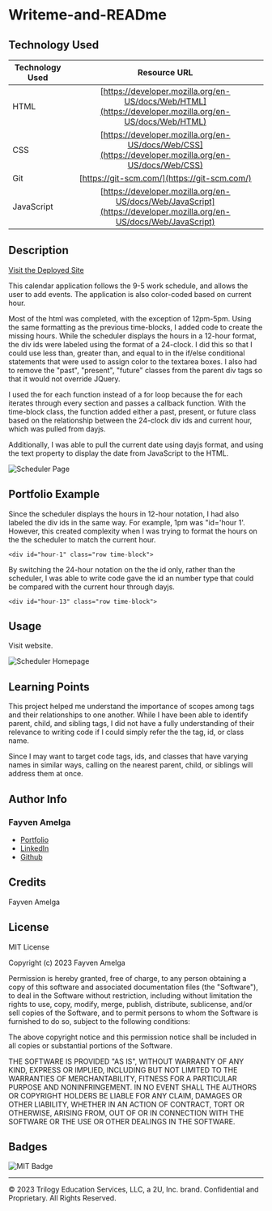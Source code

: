 # Writeme-and-READme

## Technology Used 

| Technology Used         | Resource URL           | 
| ------------- |:-------------:| 
| HTML    | [https://developer.mozilla.org/en-US/docs/Web/HTML](https://developer.mozilla.org/en-US/docs/Web/HTML) | 
| CSS     | [https://developer.mozilla.org/en-US/docs/Web/CSS](https://developer.mozilla.org/en-US/docs/Web/CSS)      |   
| Git | [https://git-scm.com/](https://git-scm.com/)     |    
| JavaScript    | [https://developer.mozilla.org/en-US/docs/Web/JavaScript](https://developer.mozilla.org/en-US/docs/Web/JavaScript) | 

## Description 

[Visit the Deployed Site](https://famelga.github.io/Work-Day-Scheduler/)

This calendar application follows the 9-5 work schedule, and allows the user to add events. The application is also color-coded based on current hour. 

Most of the html was completed, with the exception of 12pm-5pm. Using the same formatting as the previous time-blocks, I added code to create the missing hours. While the scheduler displays the hours in a 12-hour format, the div ids were labeled using the format of a 24-clock. I did this so that I could use less than, greater than, and equal to in the if/else conditional statements that were used to assign color to the textarea boxes. I also had to remove the "past", "present", "future" classes from the parent div tags so that it would not override JQuery.

I used the for each function instead of a for loop because the for each iterates through every section and passes a callback function. With the time-block class, the function added either a past, present, or future class based on the relationship between the 24-clock div ids and current hour, which was pulled from dayjs. 

Additionally, I was able to pull the current date using dayjs format, and using the text property to display the date from JavaScript to the HTML.

![Scheduler Page](./assets/images/Work%20Day%20Scheduler.gif)

## Portfolio Example

Since the scheduler displays the hours in 12-hour notation, I had also labeled the div ids in the same way. For example, 1pm was "id='hour 1'. However, this created complexity when I was trying to format the hours on the the scheduler to match the current hour. 


```function gatherCrit() {
<div id="hour-1" class="row time-block">
```

By switching the 24-hour notation on the the id only, rather than the scheduler, I was able to write code gave the id an number type that could be compared with the current hour through dayjs. 

```
<div id="hour-13" class="row time-block">
```


## Usage 

Visit website.


![Scheduler Homepage](./assets/images/Work%20Day%20Scheduler.jpeg)

## Learning Points 

This project helped me understand the importance of scopes among tags and their relationships to one another. While I have been able to identify parent, child, and sibling tags, I did not have a fully understanding of their relevance to writing code if I could simply refer the the tag, id, or class name. 

Since I may want to target code tags, ids, and classes that have varying names in similar ways, calling on the nearest parent, child, or siblings will address them at once.

## Author Info

### Fayven Amelga 


* [Portfolio](https://famelga.github.io/Portfolio/)
* [LinkedIn](https://www.linkedin.com/in/fayven-amelga-b09b17b6/)
* [Github](https://github.com/famelga)



## Credits

Fayven Amelga




## License

MIT License

Copyright (c) 2023 Fayven Amelga

Permission is hereby granted, free of charge, to any person obtaining a copy
of this software and associated documentation files (the "Software"), to deal
in the Software without restriction, including without limitation the rights
to use, copy, modify, merge, publish, distribute, sublicense, and/or sell
copies of the Software, and to permit persons to whom the Software is
furnished to do so, subject to the following conditions:

The above copyright notice and this permission notice shall be included in all
copies or substantial portions of the Software.

THE SOFTWARE IS PROVIDED "AS IS", WITHOUT WARRANTY OF ANY KIND, EXPRESS OR
IMPLIED, INCLUDING BUT NOT LIMITED TO THE WARRANTIES OF MERCHANTABILITY,
FITNESS FOR A PARTICULAR PURPOSE AND NONINFRINGEMENT. IN NO EVENT SHALL THE
AUTHORS OR COPYRIGHT HOLDERS BE LIABLE FOR ANY CLAIM, DAMAGES OR OTHER
LIABILITY, WHETHER IN AN ACTION OF CONTRACT, TORT OR OTHERWISE, ARISING FROM,
OUT OF OR IN CONNECTION WITH THE SOFTWARE OR THE USE OR OTHER DEALINGS IN THE
SOFTWARE.

## Badges

![MIT Badge](https://img.shields.io/badge/license-MIT-blue)

---

© 2023 Trilogy Education Services, LLC, a 2U, Inc. brand. Confidential and Proprietary. All Rights Reserved.
